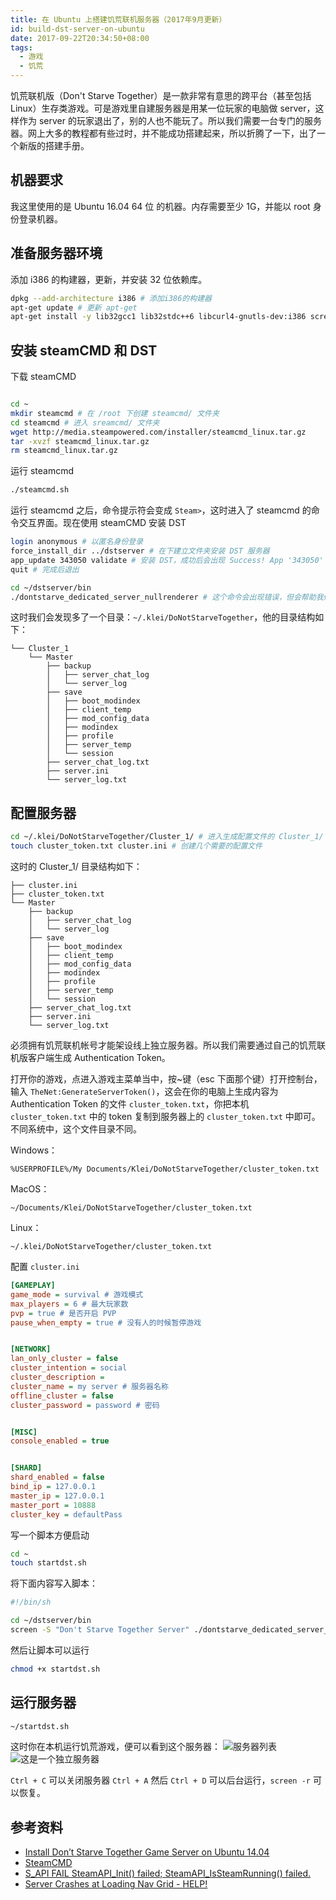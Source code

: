 ```yaml
---
title: 在 Ubuntu 上搭建饥荒联机服务器（2017年9月更新）
id: build-dst-server-on-ubuntu
date: 2017-09-22T20:34:50+08:00
tags:
  - 游戏
  - 饥荒
---
```


饥荒联机版（Don't Starve Together）是一款非常有意思的跨平台（甚至包括 Linux）生存类游戏。可是游戏里自建服务器是用某一位玩家的电脑做 server，这样作为 server 的玩家退出了，别的人也不能玩了。所以我们需要一台专门的服务器。网上大多的教程都有些过时，并不能成功搭建起来，所以折腾了一下，出了一个新版的搭建手册。

## 机器要求

我这里使用的是 Ubuntu 16.04 64 位 的机器。内存需要至少 1G，并能以 root 身份登录机器。

## 准备服务器环境

添加 i386 的构建器，更新，并安装 32 位依赖库。

```bash
dpkg --add-architecture i386 # 添加i386的构建器
apt-get update # 更新 apt-get
apt-get install -y lib32gcc1 lib32stdc++6 libcurl4-gnutls-dev:i386 screen # 安装32位依赖库
```

## 安装 steamCMD 和 DST

下载 steamCMD

```bash

cd ~
mkdir steamcmd # 在 /root 下创建 steamcmd/ 文件夹
cd steamcmd # 进入 sreamcmd/ 文件夹
wget http://media.steampowered.com/installer/steamcmd_linux.tar.gz
tar -xvzf steamcmd_linux.tar.gz
rm steamcmd_linux.tar.gz
```

运行 steamcmd

```bash
./steamcmd.sh
```

运行 steamcmd 之后，命令提示符会变成 `Steam>`，这时进入了 steamcmd 的命令交互界面。现在使用 steamCMD 安装 DST

```bash
login anonymous # 以匿名身份登录
force_install_dir ../dstserver # 在下建立文件夹安装 DST 服务器
app_update 343050 validate # 安装 DST，成功后会出现 Success! App '343050' fully installed.
quit # 完成后退出
```

```bash
cd ~/dstserver/bin
./dontstarve_dedicated_server_nullrenderer # 这个命令会出现错误，但会帮助我们生成配置文件
```

这时我们会发现多了一个目录：`~/.klei/DoNotStarveTogether`，他的目录结构如下：

```
└── Cluster_1
    └── Master
        ├── backup
        │   ├── server_chat_log
        │   └── server_log
        ├── save
        │   ├── boot_modindex
        │   ├── client_temp
        │   ├── mod_config_data
        │   ├── modindex
        │   ├── profile
        │   ├── server_temp
        │   └── session
        ├── server_chat_log.txt
        ├── server.ini
        └── server_log.txt
```

## 配置服务器

```bash
cd ~/.klei/DoNotStarveTogether/Cluster_1/ # 进入生成配置文件的 Cluster_1/ 文件夹
touch cluster_token.txt cluster.ini # 创建几个需要的配置文件
```

这时的 Cluster_1/ 目录结构如下：

```
├── cluster.ini
├── cluster_token.txt
└── Master
    ├── backup
    │   ├── server_chat_log
    │   └── server_log
    ├── save
    │   ├── boot_modindex
    │   ├── client_temp
    │   ├── mod_config_data
    │   ├── modindex
    │   ├── profile
    │   ├── server_temp
    │   └── session
    ├── server_chat_log.txt
    ├── server.ini
    └── server_log.txt
```

必须拥有饥荒联机帐号才能架设线上独立服务器。所以我们需要通过自己的饥荒联机版客户端生成 Authentication Token。

打开你的游戏，点进入游戏主菜单当中，按~键（esc 下面那个键）打开控制台，输入 `TheNet:GenerateServerToken()`，这会在你的电脑上生成内容为 Authentication Token 的文件 `cluster_token.txt`，你把本机 `cluster_token.txt` 中的 token 复制到服务器上的 `cluster_token.txt` 中即可。不同系统中，这个文件目录不同。

Windows：

```
%USERPROFILE%/My Documents/Klei/DoNotStarveTogether/cluster_token.txt
```

MacOS：

```
~/Documents/Klei/DoNotStarveTogether/cluster_token.txt
```

Linux：

```
~/.klei/DoNotStarveTogether/cluster_token.txt
```

配置 `cluster.ini`

```ini
[GAMEPLAY]
game_mode = survival # 游戏模式
max_players = 6 # 最大玩家数
pvp = true # 是否开启 PVP
pause_when_empty = true # 没有人的时候暂停游戏


[NETWORK]
lan_only_cluster = false
cluster_intention = social
cluster_description =
cluster_name = my server # 服务器名称
offline_cluster = false
cluster_password = password # 密码


[MISC]
console_enabled = true


[SHARD]
shard_enabled = false
bind_ip = 127.0.0.1
master_ip = 127.0.0.1
master_port = 10888
cluster_key = defaultPass
```

写一个脚本方便启动

```bash
cd ~
touch startdst.sh
```

将下面内容写入脚本：

```sh
#!/bin/sh

cd ~/dstserver/bin
screen -S "Don't Starve Together Server" ./dontstarve_dedicated_server_nullrenderer
```

然后让脚本可以运行

```bash
chmod +x startdst.sh
```

## 运行服务器

```bash
~/startdst.sh
```

这时你在本机运行饥荒游戏，便可以看到这个服务器：
![服务器列表](https://user-images.githubusercontent.com/12998118/30770241-cce1e55c-a05d-11e7-81ae-c1c0674b8020.jpg)
![这是一个独立服务器](https://user-images.githubusercontent.com/12998118/30770242-d216d9e2-a05d-11e7-958e-058ff3c957db.jpg)

`Ctrl + C` 可以关闭服务器
`Ctrl + A` 然后 `Ctrl + D` 可以后台运行，`screen -r` 可以恢复。

## 参考资料

- [Install Don’t Starve Together Game Server on Ubuntu 14.04](https://www.linode.com/docs/game-servers/install-dont-starve-together-game-server-on-ubuntu)
- [SteamCMD](https://developer.valvesoftware.com/wiki/SteamCMD)
- [S_API FAIL SteamAPI_Init() failed; SteamAPI_IsSteamRunning() failed.](https://github.com/FezVrasta/ark-server-tools/issues/677)
- [Server Crashes at Loading Nav Grid - HELP!](https://forums.kleientertainment.com/topic/58831-server-crashes-at-loading-nav-grid-help/)

